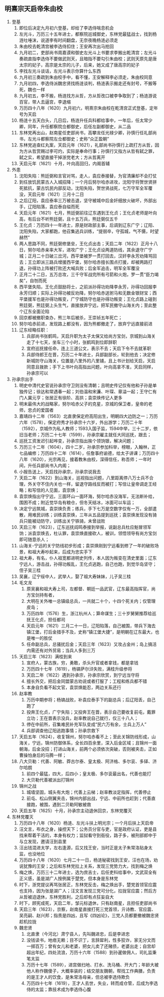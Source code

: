 ## 明熹宗天启帝朱由校

1. 登基
   1. 即位后决定九月初六登基，却给了李选侍喘息机会
   2. 左光斗，万历三十五年进士，都察院巡城御史，东林党最猛战士，找到杨涟吐唾沫，说道李有时间翻盘，无奈夜晚杨涟必须走
   3. 朱由校去乾清宫被李选侍扣住；王安再次出马抢回
   4. 九月初二，吏部尚书周嘉谟和御史左光斗上书要求李搬出乾清宫；左光斗奏疏直指李选侍不要做武则天，且暗指不要勾引朱由校；武则天原先是唐太宗的妃子，高宗是太宗的儿子，后来，她又成了唐高宗的妃子
   5. 李找左光斗谈话，左光斗表示你算什么东西
   6. 九月初三奏疏到朱由校手中，看不懂，王安解释李必须走，朱由校同意
   7. 九月初四，李选侍派魏忠贤找杨涟谈判，杨涟表示搬走还有封号，不搬等死，魏也一样
   8. 九月初五，李不搬，杨涟找方从哲，方从哲改口被李争取到了；杨涟游说百官，带人去逼宫，李退缩
   9. 万历四十八年（1620）九月初六，明熹宗朱由校在乾清宫正式登基，定年号为天启
   10. 杨涟十五天白头，几日后，杨涟升任兵科都给事中，一年后，任太常少卿，同年，升任都察院佥都御史，后任左副都御史，从二品
   11. 东林党再出山，赵南星任吏部尚书，高攀龙任光禄少卿，孙慎行任礼部尚书，左光斗都察院左佥都御史；史称“众正盈朝”
   12. 东林党追查红丸案，天启元年（1621），礼部尚书孙慎行上疏打方从哲，因为方从哲赏赐过李可灼，实际是奉命行事；孙慎行又指方从哲有弑之罪，弑之实，希望直接干掉浙党老大；方从哲离开
   13. 天启元年（1621）十月，叶向高回归，内阁首辅
2. 外患
   1. 沈阳失陷：熊廷弼和言官对骂，走人，袁应泰接替，为官清廉却不会打仗
   2. 到任放饥民蒙古人入城招降；一个月后努尔哈赤进攻，沈阳守将贺世贤拼死抵抗，蒙古饥民内部反动，沈阳失陷，贺世贤战死，七万守军全军覆没，天启元年（1621）三月十二日
   3. 之后辽阳，袁应泰率三万被击退，坚守被城中后金奸细放火破坏，外部出手，辽阳陷落，袁应泰自缢而死
   4. 天启元年（1621）七月，熊廷弼前往辽东遇到王化贞；王化贞老师是叶向高，有后台不听熊廷弼，且十五万兵，熊廷弼仅五千
   5. 王化贞：万历四十一年进士，原是财政部主事，后调到辽东广宁；辽阳、沈阳失陷，大家都跑，他召集逃兵训练，“提弱卒，守孤城，气不慑，时望赫然”
   6. 两人思路不同，熊廷弼修堡垒，王化贞出击；天启二年（1622）正月十八日，努尔哈赤亲率大军，进攻广宁；王化贞设两道防线，其余退守广宁城；正月二十日破三岔河，西平堡被罗一贯打回去，汉奸李永芳劝降骂回去；王立即派三路兵增援西平堡，努尔哈赤擅长围点打援，却被两路打退，孙得功上阵被打败还大喊兵败；后金军追击，明军全军覆没
   7. 正月二十二日，五万总攻，三千守军战完所有弓箭和火炮，罗一贯“臣力竭矣”，自刎而死
   8. 西平堡失陷，王化贞鼓励将士，之前派孙得功劝降李永芳，孙得功回报李永芳归顺；实际上孙得功被反劝降，努尔哈赤送驸马和无数金银财宝；西平堡援军也是孙得功叛变，广宁城防守也是孙得功叛变；王化贞路上碰到熊廷弼，熊廷弼上头生气，直接放弃宁远，把军民撤守山海关内；至此整个辽东全面沦陷
   9. 回京都被撤职查办，熊三年后被杀，王崇祯五年死亡；
   10. 努尔哈赤前进，发现路上都没有，因为熊都撤走了，放弃宁远直接前进
   11. 辽东经略任职：
       1. 兵部尚书张鹤鸣，天启升职为太子太保又给尚方宝剑，京城到山海关走了十七天，坐车三个小时，张鹤鸣到位即辞职
       2. 宣府巡抚接任命，连上三道公文，表示不去；天启下令不去就革职
       3. 兵部侍郎王在晋，万历二十年进士，兵部副部长，轮到他去；决定修新城防守山海关，位置是八里外的八里铺，且上书计划给天启，天启同意且拨款；手下上书叶向高指出问题，叶向高拿不准，天启同样，孙承宗可以
3. 孙承宗出手
   1. 明史中清代史官说孙承宗守卫则没有清朝；且明史传记仅有他和子孙是单独传记；徐达和常遇春一起；刘伯温和宋濂、叶琛、章溢一起；王守仁有门人冀元亨；张居正有徐阶、高拱；袁崇焕传记人更多
   2. 明末最伟大的战略家，努尔哈赤父子的克星，京城的保卫者，皇帝的老师，忠贞的爱国者
   3. 嘉靖四十二年（1563）北直隶保定府高阳出生，明朝四大边防之一；万历六年（1578），保定府秀才孙承宗十六岁，外出游学；万历二十年（1592），京城作为私人教师；1593入国子监，1594中举，三十二岁，依旧当老师；万历二十七年（1599），孙承宗雇主就任大同巡抚，跟去；
   4. 巡抚工资发迟引起哗变，孙承宗指出挨个领饷银，解决问题；
   5. 万历三十二年（1604），四十二岁，孙承宗参加科举，榜眼，入翰林，正七品编修；万历四十二年（1614），任詹事府谕德，给太子讲课；万历四十八年（1620），光宗再见，接着教朱由校，深得信任，称吾师；一年时间，升任兵部尚书入内阁；
   6. 小报告送上，天启找孙承宗，孙承宗说我去
   7. 天启二年（1622）到山海关，巡视指出问题，八里距离停八万士兵不合理，外关守不住内关也一样，留退守路线反而被打；写信让皇帝调走王经略；和写信的人见面，袁崇焕；
   8. 袁崇焕指出守宁远，三面环山一面环海，努尔哈赤没海军，无法断补给，围困不成；附近觉华岛有粮仓，但冬天结冰，冰面可以车运；
   9. 决定宁远筑城，袁崇焕负责；练兵，手下七万是空数字仅有一万，全部遣散，用难民训练；训练袁崇焕，三年从五品提到巡抚；袁崇焕发现没有骑兵只能被动防守，训练出关宁铁骑，未曾战败
   10. 天启三年（1623），辽东巡抚阎鸣泰接到举报，说副总兵杜应魁冒领军饷；派袁崇焕去，杜认罪，袁崇焕直接砍人，被训，领悟领导有尚方宝剑即可随意杀人；
   11. 山海关-宁远的关宁防线初步形成；袁崇焕刚到宁远看到修了一年的破败场景，和祖大寿吵起来，后成为忠实手下
   12. 祖大寿，有名，仆人祖宽都进明史列传，本人因为叛变在清史里面；辽东宁远人，游击战，孙得功叛乱，王化贞逃跑，自己也跑，到觉华岛坚守；侄子吴三桂
   13. 吴襄，辽宁绥中人，武举人，娶了祖大寿妹妹，儿子吴三桂
   14. 毛文龙
       1. 原吴襄和祖大寿上司，左都督、朝廷一品武官，辽东最高指挥官，尚方宝剑持有者，
       2. 大明在关外唯一总镇级总兵，一共就二十个，十四个死关内；仅管理皮岛；
       3. 万历四年（1576）生，浙江杭州人；算命谋生；三十岁舅舅推荐给巡抚王化贞，担任都司
       4. 天启元年（1621）三月二十一日，辽阳陷落，自己被围，带兵下海去镇江堡，打后金措手不及，史称“镇江堡大捷”，是明朝在辽东最大，也是唯一的胜仗
       5. 任命副总兵，总骚扰后金；天启三年（1623）又攻占金州；岛上搞活内需还有对外贸易；当兵人多到三万
   15. 天启三年（1623）满桂到来
       1. 宣府人，蒙古族，穷，勇敢，杀头升官或者拿钱，都是拿钱
       2. 万历四十七年（1619），杨镐萨尔浒失败，满桂升级参将
       3. 天启二年（1622）遇到孙承宗，孙承宗欣赏，到宁远当守将
       4. 擅长外交，把后金同盟蒙古劝说或者打服了；工程和练兵都不错
       5. 本身自负看不起文官，袁崇焕能忍，两边关系还行
   16. 赵率教
       1. 万历中期参将；杨镐战败，补袁应泰手下的副总兵；后辽阳丢，自己跑了
       2. 投奔王化贞，广宁失陷；又投奔王在晋，表示自己要收复前屯，戴罪立功；王在晋表示没兵，赵率教说自己就行，仅三十八人；
       3. 停在中前所，召集难民补充军队变成“民六万有余，士兵上万人”
       4. 兵部调查他辽阳逃跑事情；孙承宗救下
   17. 天启五年（1624），收复锦州，努尔哈赤看不上；至此关锦防线形成，山海关，宁远，锦州防御体系，全长四百余里，深入后金区域；且锦州一面朝海，后金没招；打进山海关，前两个必须依次突破，否则被夹击，正如曹操怕身后的马腾一样；
   18. 八大贝勒：代善、阿敏、莽古尔泰、皇太极、阿济格、多尔衮、多铎、济尔哈朗
       1. 前四个最猛，四大，后四小；皇太极、多尔衮最出名，代善也能打
       2. 大贝勒代善被派出打锦州
   19. 锦州之战
       1. 城墙坚固，城头有大炮；代善上云梯；赵率教淡定指挥，代善停止
       2. 前屯、松山侧翼夹击，锦州内部出战，宁远、中前所也赶到；代善直接跑，被围，遇到二贝勒阿敏被救
   20. 天启五年（1625）十月，孙承宗主动退休回京，东林党覆灭
4. 东林党覆灭
   1. 万历四十八年（1620）杨涟、左光斗扶上明光宗；一个月后扶上天启帝
   2. 汪文言，布衣之身，操控天下；公务员分官与吏，官是政府认证，吏是县找来帮着干活的，本身有权力；监狱看守到衙役，路子多，被刑部郎中于与立发现，邀请汪到县里
   3. 汪出钱混进太学，左右逢源，后又找王安，当时正是太子朱常洛贴身太监，也没地位
   4. 万历四十八年（1620）七月二十一日，杨涟秘密找到王安，汪也在场，劝说犹豫的王安；之后和东林党拉上关系，发现三党势力大，找到梅之焕
   5. 梅之焕，万历三十二年进士，选为庶吉士，后任吏科给事中，文武双全有正义感，虽是湖广人按例属于楚党，但本身是东林党
   6. 时下，浙党提议再骂张居正，东林党反击，梅之焕出手，楚党首领官应震也支持，因为张是湖广人；汪文言发现三党可分化，拉拢官应震；然后方从哲被迫退休，东林党胜利，之后却有点狂妄自大
   7. 时下，顾宪成死，天启二年，邹元标退休，只有赵南星，且担任吏部尚书
   8. 天启三年（1623），京察，赵南星直接打死三党首领，亓诗教、官应震、吴亮嗣、赵兴邦；指责是四凶，且写《四凶论》，三党人员都要撤被魏忠贤趁机拉拢
   9. 魏忠贤
      1. 北直隶（今河北）肃宁县人，先叫魏进忠，后是李进忠
      2. 没钱读书，地痞无赖；目不识丁，言辞犀利，性多狡诈，家无分文而一掷百万；曾有女儿和老婆，把女儿卖了还赌债，老婆出走；自宫却超出年纪，四处流浪，万历十六年（1588）到孙暹做佣人，司礼监秉笔太监
      3. 万历十七年（1589），进宫做扫地、打水、洗马桶、开大门；年龄大被他人称作魏傻子，大概率装的；结交朋友魏朝，帮找工作典膳，负责的是王才人的饮食，是朱常洛母亲，但总被李选侍欺负
      4. 万历四十七年（1619），王才人去世，失业，转而成仓管，后成为李选侍的太监；靠技术成为李选侍心腹

